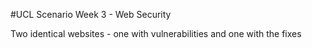#UCL Scenario Week 3 - Web Security

Two identical websites - one with vulnerabilities and one with the fixes
